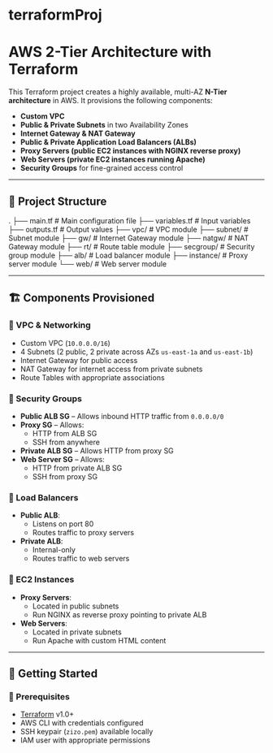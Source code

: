 # terraformProj
# AWS 2-Tier Architecture with Terraform

This Terraform project creates a highly available, multi-AZ **N-Tier architecture** in AWS. It provisions the following components:

- **Custom VPC**
- **Public & Private Subnets** in two Availability Zones
- **Internet Gateway & NAT Gateway**
- **Public & Private Application Load Balancers (ALBs)**
- **Proxy Servers (public EC2 instances with NGINX reverse proxy)**
- **Web Servers (private EC2 instances running Apache)**
- **Security Groups** for fine-grained access control

---

## 📁 Project Structure
.
├── main.tf # Main configuration file
├── variables.tf # Input variables
├── outputs.tf # Output values
├── vpc/ # VPC module
├── subnet/ # Subnet module
├── gw/ # Internet Gateway module
├── natgw/ # NAT Gateway module
├── rt/ # Route table module
├── secgroup/ # Security group module
├── alb/ # Load balancer module
├── instance/ # Proxy server module 
└── web/ # Web server module


---

## 🏗️ Components Provisioned

### 🔹 VPC & Networking

- Custom VPC (`10.0.0.0/16`)
- 4 Subnets (2 public, 2 private across AZs `us-east-1a` and `us-east-1b`)
- Internet Gateway for public access
- NAT Gateway for internet access from private subnets
- Route Tables with appropriate associations

### 🔹 Security Groups

- **Public ALB SG** – Allows inbound HTTP traffic from `0.0.0.0/0`
- **Proxy SG** – Allows:
  - HTTP from ALB SG
  - SSH from anywhere
- **Private ALB SG** – Allows HTTP from proxy SG
- **Web Server SG** – Allows:
  - HTTP from private ALB SG
  - SSH from proxy SG

### 🔹 Load Balancers

- **Public ALB**:
  - Listens on port 80
  - Routes traffic to proxy servers
- **Private ALB**:
  - Internal-only
  - Routes traffic to web servers

### 🔹 EC2 Instances

- **Proxy Servers**:
  - Located in public subnets
  - Run NGINX as reverse proxy pointing to private ALB
- **Web Servers**:
  - Located in private subnets
  - Run Apache with custom HTML content

---

## 🚀 Getting Started

### 🔧 Prerequisites

- [Terraform](https://developer.hashicorp.com/terraform/downloads) v1.0+
- AWS CLI with credentials configured
- SSH keypair (`zizo.pem`) available locally
- IAM user with appropriate permissions

